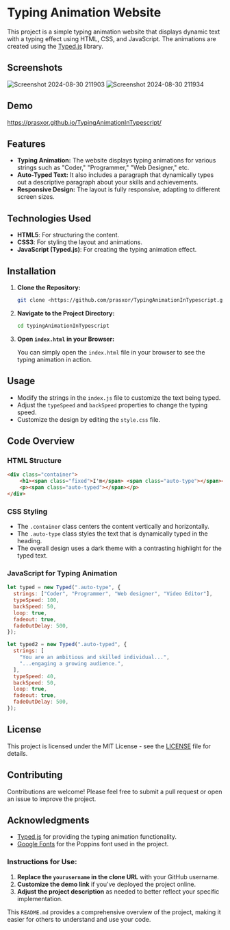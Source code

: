 
# Typing Animation Website

This project is a simple typing animation website that displays dynamic text with a typing effect using HTML, CSS, and JavaScript. The animations are created using the [Typed.js](<https://github.com/mattboldt/typed.js/>) library.

## Screenshots
![Screenshot 2024-08-30 211903](https://github.com/user-attachments/assets/9811e113-f79f-43bd-91a6-5113316ddc74)
![Screenshot 2024-08-30 211934](https://github.com/user-attachments/assets/ec9ac525-c48e-499e-b126-a81d05ad8316)

## Demo

https://prasxor.github.io/TypingAnimationInTypescript/

## Features

- **Typing Animation:** The website displays typing animations for various strings such as "Coder," "Programmer," "Web Designer," etc.
- **Auto-Typed Text:** It also includes a paragraph that dynamically types out a descriptive paragraph about your skills and achievements.
- **Responsive Design:** The layout is fully responsive, adapting to different screen sizes.

## Technologies Used

- **HTML5**: For structuring the content.
- **CSS3**: For styling the layout and animations.
- **JavaScript (Typed.js)**: For creating the typing animation effect.

## Installation

1. **Clone the Repository:**
   ```bash
   git clone <https://github.com/prasxor/TypingAnimationInTypescript.git>
   ```

1. **Navigate to the Project Directory:**
    
    ```bash
    cd typingAnimationInTypescript
    
    ```
    
2. **Open `index.html` in your Browser:**
    
    You can simply open the `index.html` file in your browser to see the typing animation in action.
    

## Usage

- Modify the strings in the `index.js` file to customize the text being typed.
- Adjust the `typeSpeed` and `backSpeed` properties to change the typing speed.
- Customize the design by editing the `style.css` file.

## Code Overview

### HTML Structure

```html
<div class="container">
    <h1><span class="fixed">I'm</span> <span class="auto-type"></span></h1>
    <p><span class="auto-typed"></span></p>
</div>

```

### CSS Styling

- The `.container` class centers the content vertically and horizontally.
- The `.auto-type` class styles the text that is dynamically typed in the heading.
- The overall design uses a dark theme with a contrasting highlight for the typed text.

### JavaScript for Typing Animation

```jsx
let typed = new Typed(".auto-type", {
  strings: ["Coder", "Programmer", "Web designer", "Video Editor"],
  typeSpeed: 100,
  backSpeed: 50,
  loop: true,
  fadeout: true,
  fadeOutDelay: 500,
});

let typed2 = new Typed(".auto-typed", {
  strings: [
    "You are an ambitious and skilled individual...",
    "...engaging a growing audience.",
  ],
  typeSpeed: 40,
  backSpeed: 50,
  loop: true,
  fadeout: true,
  fadeOutDelay: 500,
});

```

## License

This project is licensed under the MIT License - see the [LICENSE](LICENSE) file for details.

## Contributing

Contributions are welcome! Please feel free to submit a pull request or open an issue to improve the project.

## Acknowledgments

- [Typed.js](https://github.com/mattboldt/typed.js/) for providing the typing animation functionality.
- [Google Fonts](https://fonts.google.com/) for the Poppins font used in the project.



### Instructions for Use:

1. **Replace the `yourusername` in the clone URL** with your GitHub username.
2. **Customize the demo link** if you've deployed the project online.
3. **Adjust the project description** as needed to better reflect your specific implementation.

This `README.md` provides a comprehensive overview of the project, making it easier for others to understand and use your code.
